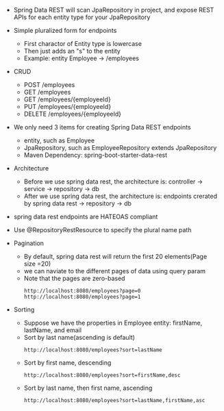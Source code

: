 * Spring Data REST will scan JpaRepository in project, and expose REST APIs for each entity type for your JpaRepository

* Simple pluralized form for endpoints
    * First charactor of Entity type is lowercase
    * Then just adds an "s" to the entity
    * Example: entity Employee -> /employees

* CRUD
    * POST /employees
    * GET /employees
    * GET /employees/{employeeId}
    * PUT /employees/{employeeId}
    * DELETE /employees/{employeeId}

* We only need 3 items for creating Spring Data REST endpoints
    * entity, such as Employee
    * JpaRepository, such as EmployeeRepository extends JpaRepository
    * Maven Dependency: spring-boot-starter-data-rest

* Architecture
    * Before we use spring data rest, the architecture is: controller -> service -> repository -> db
    * After we use spring data rest, the architecture is: endpoints crerated by spring data rest -> repository -> db

* spring data rest endpoints are HATEOAS compliant

* Use @RepositoryRestResource to specify the plural name path

* Pagination
	* By default, spring data rest will return the first 20 elements(Page size =20)
	* we can naviate to the different pages of data using query param
	* Note that the pages are zero-based
		```
		http://localhost:8080/employees?page=0
		http://localhost:8080/employees?page=1
		```
* Sorting
	* Suppose we have the properties in Employee entity: firstName, lastName, and email
	* Sort by last name(ascending is default)
		```
		http://localhost:8080/employees?sort=lastName
		```
	* Sort by first name, descending
		```
		http://localhost:8080/employees?sort=firstName,desc
		```
	* Sort by last name, then first name, ascending
		```
		http://localhost:8080/employees?sort=lastName,firstName,asc
		```




